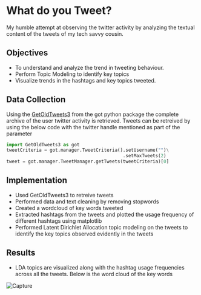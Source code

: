 # What do you Tweet?
My humble attempt at observing the twitter activity by analyzing the textual content of the tweets of my tech savvy cousin.

## Objectives
- To understand and analyze the trend in tweeting behaviour.
- Perform Topic Modeling to identify key topics
- Visualize trends in the hashtags and key topics tweeted.

## Data Collection
Using the [GetOldTweets3](https://pypi.org/project/GetOldTweets3) from the got python package the complete archive of the user twitter activity is retrieved. Tweets can be retreived by using the below code with the twitter handle mentioned as part of the parameter

```python
import GetOldTweets3 as got
tweetCriteria = got.manager.TweetCriteria().setUsername("")\
                                           .setMaxTweets(2)
tweet = got.manager.TweetManager.getTweets(tweetCriteria)[0]
```

## Implementation
- Used GetOldTweets3 to retreive tweets
- Performed data and text cleaning by removing stopwords
- Created a wordcloud of key words tweeted
- Extracted hashtags from the tweets and plotted the usage frequency of different hashtags using matplotlib
- Performed Latent Dirichlet Allocation topic modeling on the tweets to identify the key topics observed evidently in the tweets

## Results
- LDA topics are visualized along with the hashtag usage frequencies across all the tweets. Below is the word cloud of the key words

![Capture](https://user-images.githubusercontent.com/9445072/105090130-a4ea1b00-5a63-11eb-815b-5b354b897626.JPG)

